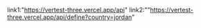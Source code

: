 link1:"https://vertest-three.vercel.app/api"
link2:""https://vertest-three.vercel.app/api/define?country=jordan"